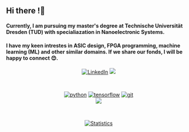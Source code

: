 ## Hi there !👋  
#### Currently, I am pursuing my master's degree at Technische Universität Dresden (TUD) with specialiazation in Nanoelectronic Systems. 
#### I have my keen intrestes in ASIC design, FPGA programming, machine learning (ML) and other similar domains. If we share our fonds, I will be happy to connect 😊.
#### 


<p align="center">
<a href="https://www.linkedin.com/in/mohd-danish-khursheed-1a5793177/"><img src="https://img.shields.io/badge/LinkedIn--_.svg?style=social&logo=linkedin" alt="LinkedIn"></a>
<a href="https://twitter.com/that_danish1"><img src="https://img.shields.io/twitter/follow/that_danish1?label=Follow%20%21&style=social"></a>
</p>
<br>

<p align="center">
  <a href="https://github.com/thatdanish/"><img src="https://img.shields.io/badge/python-DAA520.svg?style=for-the-badge&logo=python&logoColor=black" alt="python"></a>
	<a href="https://github.com/thatdanish/"><img src="https://img.shields.io/badge/tensorflow-FF6F00.svg?style=for-the-badge&logo=tensorflow&logoColor=white" alt="tensorflow"></a>
	<a href="https://github.com/thatdanish/"><img src="https://img.shields.io/badge/git-F05032.svg?style=for-the-badge&logo=git&logoColor=white" alt="git"></a>
	<br>
	<a href="https://github.com/thatdanish/"><img src="https://forthebadge.com/images/badges/built-with-love.svg"></a>
	
</p><br>

<p align="center">
<a href="https://github.com/drhorseman/dotfiles_ikigai">
<img align="center" src="https://github-readme-stats.vercel.app/api?username=thatdanish&show_icons=true&title_color=fff&icon_color=79ff97&text_color=9f9f9f&bg_color=151515" alt="Statistics"/>
</a></p><br>
















<!--
**thatdanish/thatdanish** is a ✨ _special_ ✨ repository because its `README.md` (this file) appears on your GitHub profile.

Here are some ideas to get you started:

- 🔭 I’m currently working on ...
- 🌱 I’m currently learning ...
- 👯 I’m looking to collaborate on ...
- 🤔 I’m looking for help with ...
- 💬 Ask me about ...
- 📫 How to reach me: ...
- 😄 Pronouns: ...
- ⚡ Fun fact: ...
-->

